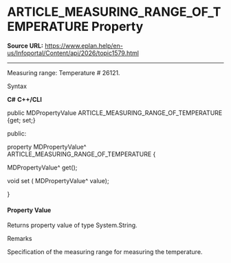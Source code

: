 # ARTICLE_MEASURING_RANGE_OF_TEMPERATURE Property

**Source URL:** https://www.eplan.help/en-us/Infoportal/Content/api/2026/topic1579.html

---

Measuring range: Temperature # 26121.

Syntax

**C#**
**C++/CLI**


public MDPropertyValue ARTICLE_MEASURING_RANGE_OF_TEMPERATURE {get; set;}

public:

property MDPropertyValue^ ARTICLE_MEASURING_RANGE_OF_TEMPERATURE {

   MDPropertyValue^ get();

   void set (    MDPropertyValue^ value);

}


#### Property Value

Returns property value of type System.String.

Remarks

Specification of the measuring range for measuring the temperature.
